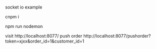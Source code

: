 socket io example

cnpm i

npm run nodemon

visit http://localhost:8077/
push order http://localhost:8077/pushorder?token=xjxx&order_id=1&customer_id=1
